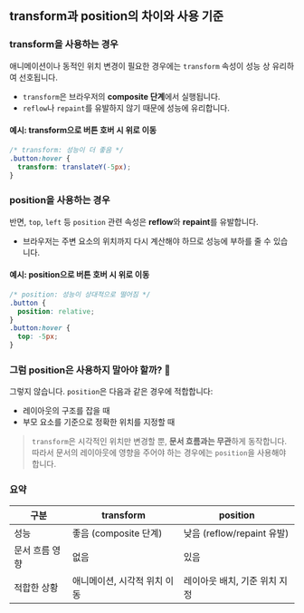 ## transform과 position의 차이와 사용 기준

### transform을 사용하는 경우

애니메이션이나 동적인 위치 변경이 필요한 경우에는 `transform` 속성이 성능 상 유리하여 선호됩니다.

* `transform`은 브라우저의 **composite 단계**에서 실행됩니다.
* `reflow`나 `repaint`를 유발하지 않기 때문에 성능에 유리합니다.

#### 예시: transform으로 버튼 호버 시 위로 이동

```css
/* transform: 성능이 더 좋음 */
.button:hover {
  transform: translateY(-5px);
}
```

### position을 사용하는 경우

반면, `top`, `left` 등 `position` 관련 속성은 **reflow**와 **repaint**를 유발합니다.

* 브라우저는 주변 요소의 위치까지 다시 계산해야 하므로 성능에 부하를 줄 수 있습니다.

#### 예시: position으로 버튼 호버 시 위로 이동

```css
/* position: 성능이 상대적으로 떨어짐 */
.button {
  position: relative;
}
.button:hover {
  top: -5px;
}
```

### 그럼 position은 사용하지 말아야 할까? 🤔

그렇지 않습니다. `position`은 다음과 같은 경우에 적합합니다:

* 레이아웃의 구조를 잡을 때
* 부모 요소를 기준으로 정확한 위치를 지정할 때

> `transform`은 시각적인 위치만 변경할 뿐, **문서 흐름과는 무관**하게 동작합니다.
> 따라서 문서의 레이아웃에 영향을 주어야 하는 경우에는 `position`을 사용해야 합니다.

### 요약

| 구분       | transform         | position               |
| -------- | ----------------- | ---------------------- |
| 성능       | 좋음 (composite 단계) | 낮음 (reflow/repaint 유발) |
| 문서 흐름 영향 | 없음                | 있음                     |
| 적합한 상황   | 애니메이션, 시각적 위치 이동  | 레이아웃 배치, 기준 위치 지정      |

